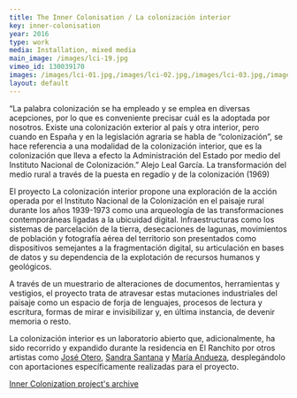 ```yaml
---
title: The Inner Colonisation / La colonización interior
key: inner-colonisation
year: 2016
type: work
media: Installation, mixed media
main_image: /images/lci-19.jpg
vimeo_id: 130039170
images: /images/lci-01.jpg,/images/lci-02.jpg,/images/lci-03.jpg,/images/lci-04.jpg,/images/lci-05.jpg,/images/lci-06.jpg,/images/lci-07.jpg,/images/lci-08.jpg,/images/lci-09.jpg,/images/lci-10.jpg,/images/lci-11.jpg,/images/lci-12.jpg,/images/lci-13.jpg,/images/lci-14.jpg,/images/lci-15.jpg,/images/lci-16.jpg,/images/lci-17.jpg,/images/lci-18.jpg,/images/lci-19.jpg,/images/lci-20.jpg,/images/lci-21.jpg,/images/lci-22.jpg
layout: default
---
```



<div class="es">

<p>“La palabra colonización se ha empleado y se emplea en diversas acepciones, por lo que es conveniente precisar cuál es la adoptada por nosotros. Existe una colonización exterior al país y otra interior, pero cuando en España y en la legislación agraria se habla de “colonización”, se hace referencia a una modalidad de la colonización interior, que es la colonización que lleva a efecto la Administración del Estado por medio del Instituto Nacional de Colonización.” Alejo Leal García. La transformación del medio rural a través de la puesta en regadío y de la colonización (1969)</p>

<p>El proyecto La colonización interior propone una exploración de la acción operada por el Instituto Nacional de la Colonización en el paisaje rural durante los años 1939-1973 como una arqueología de las transformaciones contemporáneas ligadas a la ubicuidad digital. Infraestructuras como los sistemas de parcelación de la tierra, desecaciones de lagunas, movimientos de población y fotografía aérea del territorio son presentados como dispositivos semejantes a la fragmentación digital, su articulación en bases de datos y su dependencia de la explotación de recursos humanos y geológicos.</p>

<p>A través de un muestrario de alteraciones de documentos, herramientas y vestigios, el proyecto trata de atravesar estas mutaciones industriales del paisaje como un espacio de forja de lenguajes, procesos de lectura y escritura, formas de mirar e invisibilizar y, en última instancia, de devenir memoria o resto.</p>

<p>La colonización interior es un laboratorio abierto que, adicionalmente, ha sido recorrido y expandido durante la residencia en El Ranchito por otros artistas como <a href="https://joseaotero.com/">José Otero<a>, <a href="https://www.acantilado.es/persona/sandra-santana/">Sandra Santana</a> y <a href="https://mariaandueza.org/">María Andueza</a>, desplegándolo con aportaciones específicamente realizadas para el proyecto.</p>

<p><a href="http://lacolonizacioninterior.tumblr.com">Inner Colonization project's archive</a></p>
  
</div>
